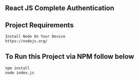 ## React JS Complete Authentication

## Project Requirements

```bash
Install Node On Your Device
https://nodejs.org/
```
## To Run this Project via NPM follow below

```bash
npm install
node index.js
```
